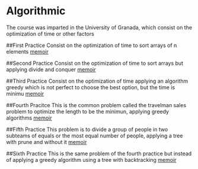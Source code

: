 # Algorithmic
The course was imparted in the University of Granada, which consist on the optimization of time or other factors

##First Practice
Consist on the optimization of time to sort arrays of n elements [memoir](https://github.com/jmrCalvo/Algorithmic/blob/master/Sorting_Arrays%20/algoritmica.pdf)

##Second Practice
Consist on the optimization of time to sort arrays but applying divide and conquer [memoir](https://github.com/jmrCalvo/Algorithmic/blob/master/Divide%20and%20Conquer/presentacionP2.pdf)

##Third Practice
Consist on the optimization of time applying an algorithm greedy which is not perfect to choose the best option, but the time is minimu [memoir](https://github.com/jmrCalvo/Algorithmic/blob/master/Greedy%20algorithms/Pr%C3%A1ctica%203_%20Algoritmos%20Voraces%20(Greedy).pdf)

##Fourth Pracitce
This is the common problem called the travelman sales problem to optimize the length to be the minimun, applying greedy algorithms [memoir](https://github.com/jmrCalvo/Algorithmic/blob/master/Travelman%20Sales%20problem/Presentaci%C3%B3n.pdf)

##Fifth Practice
This problem is to divide a group of people in two subteams of equals or the most equal number of people, applying a tree with prune and without it [memoir](https://github.com/jmrCalvo/Algorithmic/blob/master/Tree%20optimiaztion/Divisi%C3%B3n%20en%20dos%20equipos.pdf)

##Sixth Practice
This is the same problem of the fourth practice but instead of applying a greedy algorithm using a tree with backtracking [memoir](https://github.com/jmrCalvo/Algorithmic/blob/master/tree%20backtracking/Pr%C3%A1ctica%204%E2%80%9CAlgoritmos%20de%20Vuelta%20Atr%C3%A1s%20(Backtracking)%20y%20de%20Ramificaci%C3%B3n%20y%20Poda%20(Branch%20and%20Bound)%E2%80%9D.pdf)


